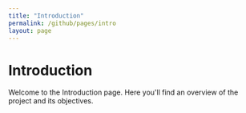 ```yaml
---
title: "Introduction"
permalink: /github/pages/intro
layout: page
---
```


# Introduction

Welcome to the Introduction page. Here you'll find an overview of the project and its objectives.
